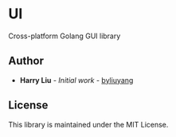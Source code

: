 # UI
Cross-platform Golang GUI library

## Author
- **Harry Liu** - *Initial work* - [byliuyang](https://github.com/byliuyang)

## License
This library is maintained under the MIT License.